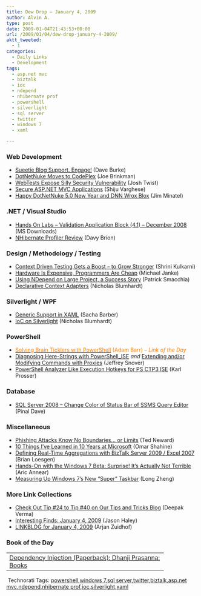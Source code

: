 ```yaml
---
title: Dew Drop – January 4, 2009
author: Alvin A.
type: post
date: 2009-01-04T21:43:53+00:00
url: /2009/01/04/dew-drop-january-4-2009/
aktt_tweeted:
  - 1
categories:
  - Daily Links
  - Development
tags:
  - asp.net mvc
  - biztalk
  - ioc
  - ndepend
  - nhibernate prof
  - powershell
  - silverlight
  - sql server
  - twitter
  - windows 7
  - xaml

---
```

### Web Development

  * <a href="http://dbvt.com/blog/post/Sueetie-Blog-Support-Engage!.aspx" target="_blank">Sueetie Blog Support. Engage!</a> (Dave Burke)
  * <a href="http://blog.theaccidentalgeek.com/post/2009/01/02/DotNetNuke-Moves-to-CodePlex.aspx" target="_blank">DotNetNuke Moves to CodePlex</a> (Joe Brinkman)
  * <a href="http://www.thejoyofcode.com/WebTests_expose_silly_security_vulnerability.aspx" target="_blank">WebTests Expose Silly Security Vulnerability</a> (Josh Twist)
  * <a href="http://weblogs.asp.net/shijuvarghese/archive/2008/12/18/secure-asp-net-mvc-applications.aspx" target="_blank">Secure ASP.NET MVC Applications</a> (Shiju Varghese)
  * <a href="http://wroxblog.typepad.com/minatel/2009/01/happy-dotnetnuke-50-new-year-and-dnn-wrox-blox.html" target="_blank">Happy DotNetNuke 5.0 New Year and DNN Wrox Blox</a> (Jim Minatel)

### .NET / Visual Studio

  * <a href="http://www.microsoft.com/downloads/details.aspx?familyid=2c34a9cb-17cf-4aec-8de6-eeacbbb74413&displaylang=en&tm" target="_blank">Hands On Labs &#8211; Validation Application Block (4.1) &#8211; December 2008</a> (MS Downloads)
  * <a href="http://davybrion.com/blog/2009/01/nhibernate-profiler-review/" target="_blank">NHibernate Profiler Review</a> (Davy Brion)

### Design / Methodology / Testing

  * <a href="http://shrinik.blogspot.com/2009/01/context-driven-testing-gets-boost-to.html" target="_blank">Context Driven Testing Gets a Boost &#8211; to Grow Stronger</a> (Shrini Kulkarni)
  * <a href="http://lastinfirstout.blogspot.com/2009/01/hardware-is-expensive-programmers-are.html" target="_blank">Hardware Is Expensive, Programmers Are Cheap</a> (Michael Janke)
  * <a href="http://codebetter.com/blogs/patricksmacchia/archive/2009/01/04/using-ndepend-on-large-project-a-success-story.aspx" target="_blank">Using NDepend on Large Project, a Success Story</a> (Patrick Smacchia)
  * <a href="http://blogs.msdn.com/nblumhardt/archive/2009/01/04/declarative-context-adapters.aspx" target="_blank">Declarative Context Adapters</a> (Nicholas Blumhardt)

### Silverlight / WPF

  * <a href="http://sachabarber.net/?p=399" target="_blank">Generic Support in XAML</a> (Sacha Barber)
  * <a href="http://blogs.msdn.com/nblumhardt/archive/2009/01/04/ioc-on-silverlight.aspx" target="_blank">IoC on Silverlight</a> (Nicholas Blumhardt)

### PowerShell

  * <a href="http://www.proudlyserving.com/archives/2009/01/solving_brain_t.html" target="_blank"><span style="color: #ff8000;">Solving Brain Ticklers with PowerShell</span></a> <span style="color: #ff8000;">(Adam Barr)<em> – Link of the Day</em></span>
  * <a href="http://blogs.msdn.com/powershell/archive/2009/01/04/diagnosing-here-strings-with-powershell-ise.aspx" target="_blank">Diagnosing Here-Strings with PowerShell_ISE</a> _and_ <a href="http://blogs.msdn.com/powershell/archive/2009/01/04/extending-and-or-modifing-commands-with-proxies.aspx" target="_blank">Extending and/or Modifying Commands with Proxies</a> (Jeffrey Snover)
  * <a href="http://karlprosser.com/coder/2009/01/03/powershell-analayzer-like-execution-hotkeys-for-ps-ctp3-ise/" target="_blank">PowerShell Analyzer Like Execution Hotkeys for PS CTP3 ISE</a> (Karl Prosser)

### Database

  * <a href="http://blog.sqlauthority.com/2009/01/04/sql-server-2008-change-color-of-status-bar-of-ssms-query-editor/" target="_blank">SQL Server 2008 &#8211; Change Color of Status Bar of SSMS Query Editor</a> (Pinal Dave)

### Miscellaneous

  * <a href="http://blogs.tedneward.com/2009/01/04/Phishing+Attacks+Know+No+Boundaries+Or+Limits.aspx" target="_blank">Phishing Attacks Know No Boundaries&#8230; or Limits</a> (Ted Neward)
  * <a href="http://www.shahine.com/omar/10ThingsIveLearnedIn10YearsAtMicrosoft.aspx" target="_blank">10 Things I&#8217;ve Learned in 10 Years at Microsoft</a> (Omar Shahine)
  * <a href="http://geekswithblogs.net/bloesgen/archive/2009/01/04/128350.aspx" target="_blank">Defining Real-Time Aggregations with BizTalk Server 2009 / Excel 2007</a> (Brian Loesgen)
  * <a href="http://www.enduserblog.com/2009/01/hands-on-with-t.html" target="_blank">Hands-On with the Windows 7 Beta: Surprise! It&#8217;s Actually Not Terrible</a> (Aric Annear)
  * <a href="http://www.istartedsomething.com/20090105/measuring-up-windows-7s-new-super-taskbar/" target="_blank">Measuring Up Windows 7&#8217;s New &#8220;Super&#8221; Taskbar</a> (Long Zheng)

### More Link Collections

  * <a href="http://blogs.msdn.com/webdevtools/archive/2009/01/04/checkout-tip-24-to-tip-40-on-our-tips-and-tricks-blog.aspx" target="_blank">Check Out Tip #24 to Tip #40 on Our Tips and Tricks Blog</a> (Deepak Verma)
  * <a href="http://jasonhaley.com/blog/archive/2009/01/04/142665.aspx" target="_blank">Interesting Finds: January 4, 2009</a> (Jason Haley)
  * <a href="http://www.arjansworld.com/2009/01/04/linkblog-for-january-4-2008/" target="_blank">LINKBLOG for January 4, 2009</a> (Arjan Zuidhof)

### Book of the Day

<div id="scid:7dc1bd33-94bd-46fd-a20b-0131235bcd47:ae4942fa-0196-4511-9819-cc9a2761c65a" class="wlWriterEditableSmartContent" style="padding-bottom: 0px; margin: 0px; padding-left: 0px; padding-right: 0px; display: inline; float: none; padding-top: 0px">
  <table border="0" cellspacing="0" cellpadding="2" width="400">
    <tr>
      <td width="400" valign="top">
        <a title="Dependency Injection (Paperback): Dhanji Prasanna: Books" href="http://www.amazon.com/exec/obidos/ASIN/193398855X/alvinashcraft-20"><img data-recalc-dims="1" decoding="async" style="float:left" src="https://i0.wp.com/ecx.images-amazon.com/images/I/51n9l0OQ8TL._SL500_AA240_.jpg?w=660" border="0" alt="" align="left" />Dependency Injection (Paperback): Dhanji Prasanna: Books</a>
      </td>
    </tr>
  </table>
</div>

<div id="scid:C16BAC14-9A3D-4c50-9394-FBFEF7A93539:5f7995f2-2651-4604-9127-99ac11d1f341" class="wlWriterEditableSmartContent" style="padding-bottom: 0px; margin: 0px; padding-left: 0px; padding-right: 0px; display: inline; float: none; padding-top: 0px">
  <img decoding="async" src="$KickIt.png" alt="" />
</div>

<div id="scid:0767317B-992E-4b12-91E0-4F059A8CECA8:2455e608-9dc7-4e10-8eb9-89df434f8d5e" class="wlWriterEditableSmartContent" style="padding-bottom: 0px; margin: 0px; padding-left: 0px; padding-right: 0px; display: inline; float: none; padding-top: 0px">
  Technorati Tags: <a rel="tag" href="http://technorati.com/tags/powershell">powershell</a>,<a rel="tag" href="http://technorati.com/tags/windows+7">windows 7</a>,<a rel="tag" href="http://technorati.com/tags/sql+server">sql server</a>,<a rel="tag" href="http://technorati.com/tags/twitter">twitter</a>,<a rel="tag" href="http://technorati.com/tags/biztalk">biztalk</a>,<a rel="tag" href="http://technorati.com/tags/asp.net+mvc">asp.net mvc</a>,<a rel="tag" href="http://technorati.com/tags/ndepend">ndepend</a>,<a rel="tag" href="http://technorati.com/tags/nhibernate+prof">nhibernate prof</a>,<a rel="tag" href="http://technorati.com/tags/ioc">ioc</a>,<a rel="tag" href="http://technorati.com/tags/silverlight">silverlight</a>,<a rel="tag" href="http://technorati.com/tags/xaml">xaml</a>
</div>